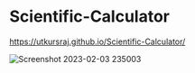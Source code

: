# Scientific-Calculator




 https://utkursraj.github.io/Scientific-Calculator/
 
![Screenshot 2023-02-03 235003](https://user-images.githubusercontent.com/93482254/216678263-c9ddde05-2da2-4607-a78c-6c9131e574d7.png)
